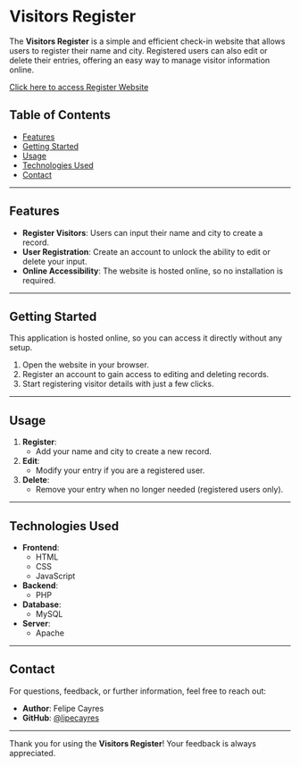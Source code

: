 # Visitors Register

The **Visitors Register** is a simple and efficient check-in website that allows users to register their name and city. 
Registered users can also edit or delete their entries, offering an easy way to manage visitor information online.


<a href='https://www.visitors-register-fsc.wuaze.com/' target = '_blank'>Click here to access Register Website</a>
## Table of Contents

- [Features](#features)
- [Getting Started](#getting-started)
- [Usage](#usage)
- [Technologies Used](#technologies-used)
- [Contact](#contact)

---

## Features

- **Register Visitors**: Users can input their name and city to create a record.
- **User Registration**: Create an account to unlock the ability to edit or delete your input.
- **Online Accessibility**: The website is hosted online, so no installation is required.

---

## Getting Started

This application is hosted online, so you can access it directly without any setup. 

1. Open the website in your browser.
2. Register an account to gain access to editing and deleting records.
3. Start registering visitor details with just a few clicks.

---

## Usage

1. **Register**:
   - Add your name and city to create a new record.
2. **Edit**:
   - Modify your entry if you are a registered user.
3. **Delete**:
   - Remove your entry when no longer needed (registered users only).

---

## Technologies Used

- **Frontend**:
  - HTML
  - CSS
  - JavaScript
- **Backend**:
  - PHP
- **Database**:
  - MySQL
- **Server**:
  - Apache

---

## Contact

For questions, feedback, or further information, feel free to reach out:

- **Author**: Felipe Cayres
- **GitHub**: [@lipecayres](https://github.com/lipecayres)

---

Thank you for using the **Visitors Register**! Your feedback is always appreciated.
